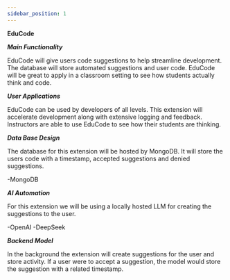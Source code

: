 ```yaml
---
sidebar_position: 1
---
```


**EduCode**

***Main Functionality***

EduCode will give users code suggestions to help streamline development. The database will 
store automated suggestions and user code. EduCode will be great to apply in a classroom setting to
see how students actually think and code.

***User Applications***

EduCode can be used by developers of all levels. This extension will accelerate development along
with extensive logging and feedback. Instructors are able to use EduCode to see how their students are 
thinking. 

***Data Base Design***

The database for this extension will be hosted by MongoDB. It will store the users code with a timestamp, accepted suggestions
and denied suggestions.

 -MongoDB



***AI Automation***

For this extension we will be using a locally hosted LLM for creating the suggestions to the user.

-OpenAI
-DeepSeek

***Backend Model***

In the background the extension will create suggestions for the user and store activity.
If a user were to accept a suggestion, the model would store the suggestion with a related timestamp.



